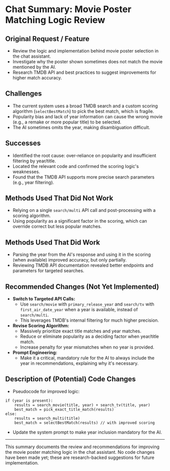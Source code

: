 # Chat Summary: Movie Poster Matching Logic Review

## Original Request / Feature
- Review the logic and implementation behind movie poster selection in the chat assistant.
- Investigate why the poster shown sometimes does not match the movie mentioned by the AI.
- Research TMDB API and best practices to suggest improvements for higher match accuracy.

## Challenges
- The current system uses a broad TMDB search and a custom scoring algorithm (`selectBestMatch`) to pick the best match, which is fragile.
- Popularity bias and lack of year information can cause the wrong movie (e.g., a remake or more popular title) to be selected.
- The AI sometimes omits the year, making disambiguation difficult.

## Successes
- Identified the root cause: over-reliance on popularity and insufficient filtering by year/title.
- Located the relevant code and confirmed the scoring logic's weaknesses.
- Found that the TMDB API supports more precise search parameters (e.g., year filtering).

## Methods Used That Did Not Work
- Relying on a single `search/multi` API call and post-processing with a scoring algorithm.
- Using popularity as a significant factor in the scoring, which can override correct but less popular matches.

## Methods Used That Did Work
- Parsing the year from the AI's response and using it in the scoring (when available) improved accuracy, but only partially.
- Reviewing TMDB API documentation revealed better endpoints and parameters for targeted searches.

## Recommended Changes (Not Yet Implemented)
- **Switch to Targeted API Calls:**
  - Use `search/movie` with `primary_release_year` and `search/tv` with `first_air_date_year` when a year is available, instead of `search/multi`.
  - This leverages TMDB's internal filtering for much higher precision.
- **Revise Scoring Algorithm:**
  - Massively prioritize exact title matches and year matches.
  - Reduce or eliminate popularity as a deciding factor when year/title match.
  - Increase penalty for year mismatches when no year is provided.
- **Prompt Engineering:**
  - Make it a critical, mandatory rule for the AI to always include the year in recommendations, explaining why it's necessary.

## Description of (Potential) Code Changes
- Pseudocode for improved logic:

```pseudo
if (year is present):
    results = search_movie(title, year) + search_tv(title, year)
    best_match = pick_exact_title_match(results)
else:
    results = search_multi(title)
    best_match = selectBestMatch(results) // with improved scoring
```
- Update the system prompt to make year inclusion mandatory for the AI.

---
This summary documents the review and recommendations for improving the movie poster matching logic in the chat assistant. No code changes have been made yet; these are research-backed suggestions for future implementation. 